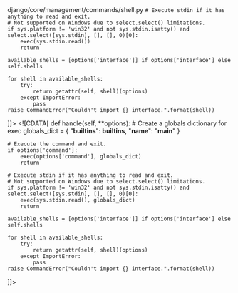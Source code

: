 <change>
<file change-number-for-this-file="1">django/core/management/commands/shell.py</file>
<original line-count="14" no-ellipsis="true"><![CDATA[
def handle(self, **options):
    # Execute the command and exit.
    if options['command']:
        exec(options['command'])
        return

    # Execute stdin if it has anything to read and exit.
    # Not supported on Windows due to select.select() limitations.
    if sys.platform != 'win32' and not sys.stdin.isatty() and select.select([sys.stdin], [], [], 0)[0]:
        exec(sys.stdin.read())
        return

    available_shells = [options['interface']] if options['interface'] else self.shells

    for shell in available_shells:
        try:
            return getattr(self, shell)(options)
        except ImportError:
            pass
    raise CommandError("Couldn't import {} interface.".format(shell))
]]></original>
<modified no-ellipsis="true"><![CDATA[
def handle(self, **options):
    # Create a globals dictionary for exec
    globals_dict = {
        "__builtins__": __builtins__,
        "__name__": "__main__"
    }

    # Execute the command and exit.
    if options['command']:
        exec(options['command'], globals_dict)
        return

    # Execute stdin if it has anything to read and exit.
    # Not supported on Windows due to select.select() limitations.
    if sys.platform != 'win32' and not sys.stdin.isatty() and select.select([sys.stdin], [], [], 0)[0]:
        exec(sys.stdin.read(), globals_dict)
        return

    available_shells = [options['interface']] if options['interface'] else self.shells

    for shell in available_shells:
        try:
            return getattr(self, shell)(options)
        except ImportError:
            pass
    raise CommandError("Couldn't import {} interface.".format(shell))
]]></modified>
</change>